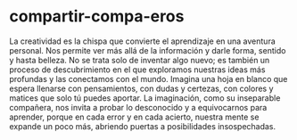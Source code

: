 # compartir-compa-eros
La creatividad es la chispa que convierte el aprendizaje en una aventura personal. Nos permite ver más allá de la información y darle forma, sentido y hasta belleza. No se trata solo de inventar algo nuevo; es también un proceso de descubrimiento en el que exploramos nuestras ideas más profundas y las conectamos con el mundo. Imagina una hoja en blanco que espera llenarse con pensamientos, con dudas y certezas, con colores y matices que solo tú puedes aportar. La imaginación, como su inseparable compañera, nos invita a probar lo desconocido y a equivocarnos para aprender, porque en cada error y en cada acierto, nuestra mente se expande un poco más, abriendo puertas a posibilidades insospechadas.
